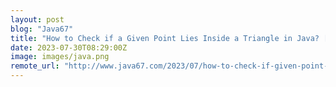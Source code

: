 ```yaml
---
layout: post
blog: "Java67"
title: "How to Check if a Given Point Lies Inside a Triangle in Java? [solved]"
date: 2023-07-30T08:29:00Z
image: images/java.png
remote_url: "http://www.java67.com/2023/07/how-to-check-if-given-point-lies-inside.html"
---
```

